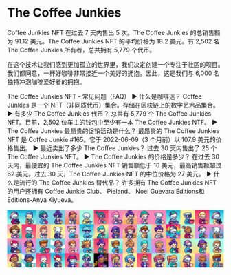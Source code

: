 # The Coffee Junkies

Coffee Junkies NFT 在过去 7 天内售出 5 次。The Coffee Junkies 的总销售额为 91.12 美元。The Coffee Junkies NFT 的平均价格为 18.2 美元。有 2,502 名 The Coffee Junkies 所有者，总共拥有 5,779 个代币。

在这个技术让我们感到更加孤立的世界里，我们决定创建一个专注于社区的项目。我们都同意，一杯好咖啡非常接近一个美好的拥抱。因此，这是我们与 6,000 名独特冲泡咖啡爱好者的拥抱。

The Coffee Junkies NFT - 常见问题（FAQ）
▶ 什么是咖啡迷？
Coffee Junkies 是一个 NFT（非同质代币）集合。存储在区块链上的数字艺术品集合。
▶ 有多少 The Coffee Junkies 代币？
总共有 5,779 个 The Coffee Junkies NFT。目前，2,502 位车主的钱包中至少有一本 The Coffee Junkies NTF。
▶ The Coffee Junkies 最昂贵的促销活动是什么？
最昂贵的 The Coffee Junkies NFT 是 Coffee Junkie #165。它于 2022-06-09（3 个月前）以 107.9 美元的价格售出。
▶ 最近卖出了多少 The Coffee Junkies？
过去 30 天内售出了 25 个 The Coffee Junkies NFT。
▶ The Coffee Junkies 的价格是多少？
在过去 30 天内，最便宜的 The Coffee Junkies NFT 销售额低于 16 美元，最高销售额超过 62 美元。过去 30 天，The Coffee Junkies NFT 的中位价格为 27 美元。
▶ 什么是流行的 The Coffee Junkies 替代品？
许多拥有 The Coffee Junkies NFT 的用户还拥有 Coffee Junkie Club、 Pieland、 Noel Guevara Editions和 Editions-Anya Klyueva。

![unnamed](unnamed.jpg)
